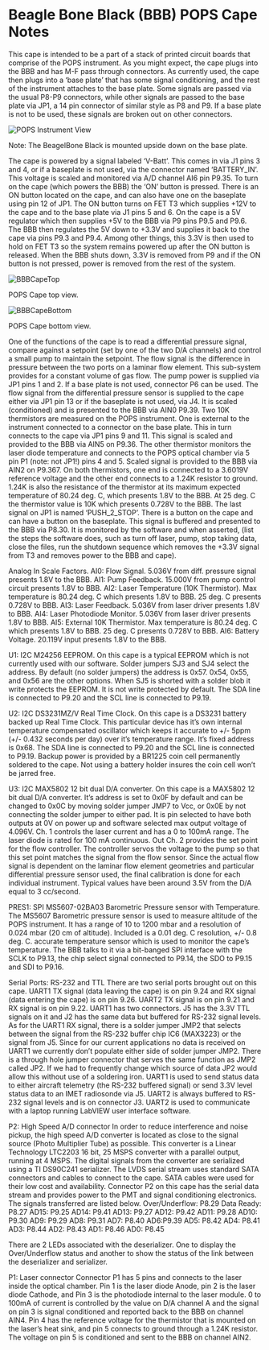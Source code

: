 Beagle Bone Black (BBB) POPS Cape Notes
=======================================

<p>This cape is intended to be a part of a stack of printed circuit boards that comprise 
of the POPS instrument.  As you might expect, the cape plugs into the BBB and has M-F 
pass through connectors.  As currently used, the cape then plugs into a ‘base plate’ that
has some signal conditioning, and the rest of the instrument attaches to the base plate.  
Some signals are passed via the usual P8-P9 connectors, while other signals are passed to
the base plate via JP1, a 14 pin connector of similar style as P8 and P9.  If a base 
plate is not to be used, these signals are broken out on other connectors.

![POPS Instrument View](https://cloud.githubusercontent.com/assets/23479476/24631331/67d93452-18af-11e7-8163-dda7b6a48b0f.jpg)

Note: The BeagelBone Black is mounted upside down on the base plate.



<p>The cape is powered by a signal labeled ‘V-Batt’.  This comes in via J1 pins 3 and 4,
or if a baseplate is not used, via the connector named ‘BATTERY_IN’.  This voltage is 
scaled and monitored via A/D channel AI6 pin P9.35.  To turn on the cape (which powers 
the BBB) the ‘ON’ button is pressed.  There is an ON button located on the cape, and can 
also have one on the baseplate using pin 12 of JP1.  The ON button turns on FET T3 which 
supplies +12V to the cape and to the base plate via J1 pins 5 and 6.  On the cape is a 5V 
regulator which then supplies +5V to the BBB via P9 pins P9.5 and P9.6.  The BBB then 
regulates the 5V down to +3.3V and supplies it back to the cape  via pins P9.3 and P9.4.  
Among other things, this 3.3V is then used to hold on FET T3 so the system remains powered 
up after the ON button is released.  When the BBB shuts down, 3.3V is removed from P9 and 
if the ON button is not pressed, power is removed from the rest of the system.

![BBBCapeTop](https://cloud.githubusercontent.com/assets/23479476/24631333/67dacbaa-18af-11e7-96b3-28ceaf36fbef.jpg)

POPS Cape top view.



![BBBCapeBottom](https://cloud.githubusercontent.com/assets/23479476/24631332/67d9be0e-18af-11e7-90d4-8bdb3782f89e.jpg)

POPS Cape bottom view.


One of the functions of the cape is to read a differential pressure signal, compare against a setpoint (set by one of the two D/A channels) and control a small pump to maintain the setpoint.  The flow signal is the difference in pressure between the two ports on a laminar flow element.  This sub-system provides for a constant volume of gas flow.  The pump power is supplied via JP1 pins 1 and 2.  If a base plate is not used, connector P6 can be used.
The flow signal from the differential pressure sensor is supplied to the cape either via JP1 pin 13 or if the baseplate is not used, via J4.  It is scaled (conditioned) and is presented to the BBB via AIN0 P9.39.
Two 10K thermistors are measured on the POPS instrument.  One is external to the instrument connected to a connector on the base plate.  This in turn connects to the cape via JP1 pins 9 and 11.  This signal is scaled and provided to the BBB via AIN5 on P9.36.  The other thermistor monitors the laser diode temperature and connects to the POPS optical chamber via 5 pin P1 (note: not JP1!) pins 4 and 5.  Scaled signal is provided to the BBB via AIN2 on P9.367.  On both thermistors, one end is connected to a 3.6019V reference voltage and the other end connects to a 1.24K resistor to ground.  1.24K is also the resistance of the thermistor at its maximum expected temperature of 80.24 deg. C, which presents 1.8V to the BBB.  At 25 deg. C the thermistor value is 10K which presents 0.728V to the BBB.
The last signal on JP1 is named ‘PUSH_2_STOP’.  There is a button on the cape and can have a button on the baseplate.  This signal is buffered and presented to the BBB via P8.30.  It is monitored by the software and when asserted, (list the steps the software does, such as turn off laser, pump, stop taking data, close the files, run the shutdown sequence which removes the +3.3V signal from T3 and removes power to the BBB and cape).

Analog In Scale Factors.
AI0: Flow Signal.  5.036V from diff. pressure signal presents 1.8V to the BBB.
AI1: Pump Feedback.  15.000V from pump control circuit presents 1.8V to BBB.
AI2: Laser Temperature (10K Thermistor).  Max temperature is 80.24 deg. C which presents 1.8V to BBB.  25 deg. C presents 0.728V to BBB.
AI3: Laser Feedback. 5.036V from laser driver presents 1.8V to BBB.
AI4: Laser Photodiode Monitor. 5.036V from laser driver presents 1.8V to BBB.
AI5: External 10K Thermistor.  Max temperature is 80.24 deg. C which presents 1.8V to BBB.  25 deg. C presents 0.728V to BBB.
AI6: Battery Voltage. 20.119V input presents 1.8V to the BBB.

U1: I2C M24256 EEPROM. 
On this cape is a typical EEPROM which is not currently used with our software.  Solder jumpers SJ3 and SJ4 select the address.  By default (no solder jumpers) the address is 0x57.  0x54, 0x55, and 0x56 are the other options.  When SJ5 is shorted with a solder blob it write protects the EEPROM.  It is not write protected by default.  The SDA line is connected to P9.20 and the SCL line is connected to P9.19.

U2: I2C DS3231MZ/V Real Time Clock.
On this cape is a DS3231 battery backed up Real Time Clock.  This particular device has it’s own internal temperature compensated oscillator which keeps it accurate to +/- 5ppm (+/- 0.432 seconds per day) over it’s temperature range.  It’s fixed address is 0x68.  The SDA line is connected to P9.20 and the SCL line is connected to P9.19.  Backup power is provided by a BR1225 coin cell permanently soldered to the cape.  Not using a battery holder insures the coin cell won’t be jarred free.

U3: I2C MAX5802 12 bit dual D/A converter.
On this cape is a MAX5802 12 bit dual D/A converter.  It’s address is set to 0x0F by default and can be changed to 0x0C by moving solder jumper JMP7 to Vcc, or 0x0E by not connecting the solder jumper to either pad.  It is pin selected to have both outputs at 0V on power up and software selected max output voltage of 4.096V.  Ch. 1 controls the laser current and has a 0 to 100mA range.  The laser diode is rated for 100 mA continuous.  Out Ch. 2 provides the set point for the flow controller.  The controller servos the voltage to the pump so that this set point matches the signal from the flow sensor.  Since the actual flow signal is dependent on the laminar flow element geometries and particular differential pressure sensor used, the final calibration is done for each individual instrument.  Typical values have been around 3.5V from the D/A equal to 3 cc/second.

PRES1: SPI MS5607-02BA03 Barometric Pressure sensor with Temperature.
The MS5607 Barometric pressure sensor is used to measure altitude of the POPS instrument.  It has a range of 10 to 1200 mbar and a resolution of 0.024 mbar (20 cm of altitude).  Included is a 0.01 deg. C resolution, +/- 0.8 deg. C. accurate temperature sensor 
which is used to monitor the cape’s temperature.  The BBB talks to it via a bit-banged SPI interface with the SCLK to P9.13, the chip select signal connected to P9.14, the SDO to P9.15 and SDI to P9.16.

Serial Ports: RS-232 and TTL
There are two serial ports brought out on this cape.  UART1 TX signal (data leaving the cape) is on pin 9.24 and RX signal (data entering the cape) is on pin 9.26.  UART2 TX signal is on pin 9.21 and RX signal is on pin 9.22.  UART1 has two connectors.  J5 has the 3.3V TTL signals on it and J2 has the same data but buffered for RS-232 signal levels.  As for the UART1 RX signal, there is a solder jumper JMP2 that selects between the signal from the RS-232 buffer chip IC6 (MAX3223) or the signal from J5.  Since for our current applications no data is received on UART1 we currently don’t populate either side of solder jumper JMP2.  There is a through hole jumper connector that serves the same function as JMP2 called JP2.  If we had to frequently change which source of data JP2 would allow this without use of a soldering iron.  UART1 is used to send status data to either aircraft telemetry (the RS-232 buffered signal) or send 3.3V level status data to an IMET radiosonde via J5.  UART2 is always buffered to RS-232 signal levels and is on connector J3.  UART2 is used to communicate with a laptop running LabVIEW user interface software.

P2: High Speed A/D connector
In order to reduce interference and noise pickup, the high speed A/D converter is located as close to the signal source (Photo Multiplier Tube) as possible.  This converter is a Linear Technology LTC2203 16 bit, 25 MSPS converter with a parallel output, running at 4 MSPS.  The digital signals from the converter are serialized using a TI DS90C241 serializer.  The LVDS serial stream uses standard SATA connectors and cables to connect to the cape.  SATA cables were used for their low cost and availability.  Connector P2 on this cape has the serial data stream and provides power to the PMT and signal conditioning electronics.  The signals transferred are listed below.
Over/Underflow: P8.29
Data Ready: P8.27
AD15: P9.25
AD14: P9.41
AD13: P9.27
AD12: P9.42
AD11: P9.28
AD10: P9.30
AD9: P9.29
AD8: P9.31
AD7: P8.40
AD6:P9.39
AD5: P8.42
AD4: P8.41
AD3: P8.44
AD2: P8.43
AD1: P8.46
AD0: P8.45

There are 2 LEDs associated with the deserializer.  One to display the Over/Underflow status and another to show the status of the link between the deserializer and serializer.

P1: Laser connector
Connector P1 has 5 pins and connects to the laser inside the optical chamber.  Pin 1 is the laser diode Anode, pin 2 is the laser diode Cathode, and Pin 3 is the photodiode internal to the laser module.  0 to 100mA of current is controlled by the value on D/A channel A and the signal on pin 3 is signal conditioned and reported back to the BBB on channel AIN4.  Pin 4 has the reference voltage for the thermistor that is mounted on the laser’s heat sink, and pin 5 connects to ground through a 1.24K resistor.  The voltage on pin 5 is conditioned and sent to the BBB on channel AIN2.
